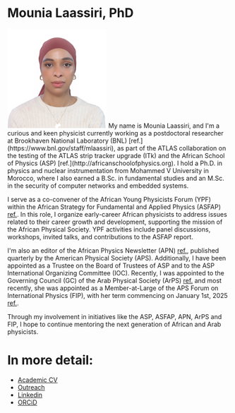 # Mounia Laassiri, PhD
<img style="" width="225" alt="ASP2022" title="ASP2022" src="Outreach/MLaassiri.JPG">
My name is Mounia Laassiri, and I'm a curious and keen physicist currently working as a postdoctoral researcher at Brookhaven National Laboratory (BNL) [ref.](https://www.bnl.gov/staff/mlaassiri), as part of the ATLAS collaboration on the testing of the ATLAS strip tracker upgrade (ITk) and the African School of Physics (ASP) [ref.](http://africanschoolofphysics.org). I hold a Ph.D. in physics and nuclear instrumentation from Mohammed V University in Morocco, where I also earned a B.Sc. in fundamental studies and an M.Sc. in the security of computer networks and embedded systems.

I serve as a co-convener of the African Young Physicists Forum (YPF) within the African Strategy for Fundamental and Applied Physics (ASFAP) [ref.](https://africanphysicsstrategy.org). In this role, I organize early-career African physicists to address issues related to their career growth and development, supporting the mission of the African Physical Society. YPF activities include panel discussions, workshops, invited talks, and contributions to the ASFAP report.

I'm also an editor of the African Physics Newsletter (APN) [ref.](https://www.aps.org/publications/african-physics-newsletter), published quarterly by the American Physical Society (APS). Additionally, I have been appointed as a Trustee on the Board of Trustees of ASP and to the ASP International Organizing Committee (IOC). Recently, I was appointed to the Governing Council (GC) of the Arab Physical Society (ArPS) [ref.](http://www.arabphysicalsociety.org) and most recently, she was appointed as a Member-at-Large of the APS Forum on International Physics (FIP), with her term commencing on January 1st, 2025 [ref.]([http://www.arabphysicalsociety.org](https://engage.aps.org/fip/governance/executive-committee/committee-members?Execute=1)).

Through my involvement in initiatives like the ASP, ASFAP, APN, ArPS and FIP, I hope to continue mentoring the next generation of African and Arab physicists.

# In more detail:
* [Academic CV](CV/Academic_CV.pdf)
* <a href="../Outreach/Description.html" target="_blank">Outreach</a> <br />
* [Linkedin](https://fi.linkedin.com/in/mounia-laassiri-85390185)
* [ORCiD](https://orcid.org/0000-0001-7146-4468)
